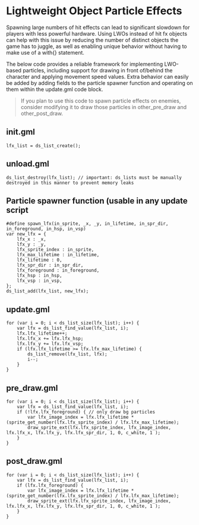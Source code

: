 # Lightweight Object Particle Effects 

Spawning large numbers of hit effects can lead to significant slowdown for players with less powerful hardware. Using LWOs instead of hit fx objects can help with this issue by reducing the number of distinct objects the game has to juggle, as well as enabling unique behavior without having to make use of a with{} statement.

The below code provides a reliable framework for implementing LWO-based particles, including support for drawing in front of/behind the character and applying movement speed values. Extra behavior can easily be added by adding fields to the particle spawner function and operating on them within the update.gml code block.

> If you plan to use this code to spawn particle effects on enemies, consider modifying it to draw those particles in other_pre_draw and other_post_draw.

## init.gml
```
lfx_list = ds_list_create();
```

## unload.gml
```
ds_list_destroy(lfx_list); // important: ds_lists must be manually destroyed in this manner to prevent memory leaks
```

## Particle spawner function (usable in any update script
```
#define spawn_lfx(in_sprite, _x, _y, in_lifetime, in_spr_dir, in_foreground, in_hsp, in_vsp)
var new_lfx = {
    lfx_x : _x,
    lfx_y : _y,
    lfx_sprite_index : in_sprite,
    lfx_max_lifetime : in_lifetime,
    lfx_lifetime : 0,
    lfx_spr_dir : in_spr_dir,
    lfx_foreground : in_foreground,
    lfx_hsp : in_hsp,
    lfx_vsp : in_vsp,
};
ds_list_add(lfx_list, new_lfx);
```

## update.gml
```
for (var i = 0; i < ds_list_size(lfx_list); i++) {
    var lfx = ds_list_find_value(lfx_list, i);
    lfx.lfx_lifetime++;
    lfx.lfx_x += lfx.lfx_hsp;
    lfx.lfx_y += lfx.lfx_vsp;
    if (lfx.lfx_lifetime >= lfx.lfx_max_lifetime) {
        ds_list_remove(lfx_list, lfx);
        i--;
    }
}
```

## pre_draw.gml
```
for (var i = 0; i < ds_list_size(lfx_list); i++) {
    var lfx = ds_list_find_value(lfx_list, i);
    if (!lfx.lfx_foreground) { // only draw bg particles
    	var lfx_image_index = lfx.lfx_lifetime * (sprite_get_number(lfx.lfx_sprite_index) / lfx.lfx_max_lifetime);
    	draw_sprite_ext(lfx.lfx_sprite_index, lfx_image_index, lfx.lfx_x, lfx.lfx_y, lfx.lfx_spr_dir, 1, 0, c_white, 1 );
    }
}
```

## post_draw.gml
```
for (var i = 0; i < ds_list_size(lfx_list); i++) {
    var lfx = ds_list_find_value(lfx_list, i);
    if (lfx.lfx_foreground) {
    	var lfx_image_index = lfx.lfx_lifetime * (sprite_get_number(lfx.lfx_sprite_index) / lfx.lfx_max_lifetime);
    	draw_sprite_ext(lfx.lfx_sprite_index, lfx_image_index, lfx.lfx_x, lfx.lfx_y, lfx.lfx_spr_dir, 1, 0, c_white, 1 );
    }
}
```